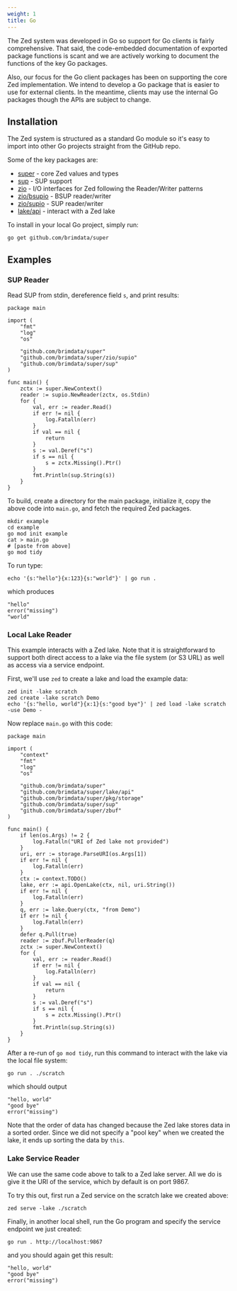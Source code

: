 ```yaml
---
weight: 1
title: Go
---
```


The Zed system was developed in Go so support for Go clients is
fairly comprehensive.  That said, the code-embedded documentation of exported
package functions is scant and we are actively working to document
the functions of the key Go packages.

Also, our focus for the Go client packages has been on supporting
the core Zed implementation.  We intend to develop a Go package that
is easier to use for external clients.  In the meantime, clients
may use the internal Go packages though the APIs are subject to change.

## Installation

The Zed system is structured as a standard Go module so it's easy to import into
other Go projects straight from the GitHub repo.

Some of the key packages are:

* [super](https://pkg.go.dev/github.com/brimdata/super) - core Zed values and types
* [sup](https://pkg.go.dev/github.com/brimdata/super/sup) - SUP support
* [zio](https://pkg.go.dev/github.com/brimdata/super/zio) - I/O interfaces for Zed following the Reader/Writer patterns
* [zio/bsupio](https://pkg.go.dev/github.com/brimdata/super/zio/bsupio) - BSUP reader/writer
* [zio/supio](https://pkg.go.dev/github.com/brimdata/super/zio/supio) - SUP reader/writer
* [lake/api](https://pkg.go.dev/github.com/brimdata/super/lake/api) - interact with a Zed lake

To install in your local Go project, simply run:
```
go get github.com/brimdata/super
```

## Examples

### SUP Reader

Read SUP from stdin, dereference field `s`, and print results:
```mdtest-go-example
package main

import (
	"fmt"
	"log"
	"os"

	"github.com/brimdata/super"
	"github.com/brimdata/super/zio/supio"
	"github.com/brimdata/super/sup"
)

func main() {
	zctx := super.NewContext()
	reader := supio.NewReader(zctx, os.Stdin)
	for {
		val, err := reader.Read()
		if err != nil {
			log.Fatalln(err)
		}
		if val == nil {
			return
		}
		s := val.Deref("s")
		if s == nil {
			s = zctx.Missing().Ptr()
		}
		fmt.Println(sup.String(s))
	}
}
```
To build, create a directory for the main package, initialize it,
copy the above code into `main.go`, and fetch the required Zed packages.
```
mkdir example
cd example
go mod init example
cat > main.go
# [paste from above]
go mod tidy
```
To run type:
```
echo '{s:"hello"}{x:123}{s:"world"}' | go run .
```
which produces
```
"hello"
error("missing")
"world"
```

### Local Lake Reader

This example interacts with a Zed lake.  Note that it is straightforward
to support both direct access to a lake via the file system (or S3 URL) as well
as access via a service endpoint.

First, we'll use `zed` to create a lake and load the example data:
```
zed init -lake scratch
zed create -lake scratch Demo
echo '{s:"hello, world"}{x:1}{s:"good bye"}' | zed load -lake scratch -use Demo -
```
Now replace `main.go` with this code:
```mdtest-go-example
package main

import (
	"context"
	"fmt"
	"log"
	"os"

	"github.com/brimdata/super"
	"github.com/brimdata/super/lake/api"
	"github.com/brimdata/super/pkg/storage"
	"github.com/brimdata/super/sup"
	"github.com/brimdata/super/zbuf"
)

func main() {
	if len(os.Args) != 2 {
		log.Fatalln("URI of Zed lake not provided")
	}
	uri, err := storage.ParseURI(os.Args[1])
	if err != nil {
		log.Fatalln(err)
	}
	ctx := context.TODO()
	lake, err := api.OpenLake(ctx, nil, uri.String())
	if err != nil {
		log.Fatalln(err)
	}
	q, err := lake.Query(ctx, "from Demo")
	if err != nil {
		log.Fatalln(err)
	}
	defer q.Pull(true)
	reader := zbuf.PullerReader(q)
	zctx := super.NewContext()
	for {
		val, err := reader.Read()
		if err != nil {
			log.Fatalln(err)
		}
		if val == nil {
			return
		}
		s := val.Deref("s")
		if s == nil {
			s = zctx.Missing().Ptr()
		}
		fmt.Println(sup.String(s))
	}
}
```
After a re-run of `go mod tidy`, run this command to interact with the lake via
the local file system:
```
go run . ./scratch
```
which should output
```
"hello, world"
"good bye"
error("missing")
```
Note that the order of data has changed because the Zed lake stores data
in a sorted order.  Since we did not specify a "pool key" when we created
the lake, it ends up sorting the data by `this`.

### Lake Service Reader

We can use the same code above to talk to a Zed lake server.  All we do is
give it the URI of the service, which by default is on port 9867.

To try this out, first run a Zed service on the scratch lake we created
above:
```
zed serve -lake ./scratch
```
Finally, in another local shell, run the Go program and specify the service
endpoint we just created:
```
go run . http://localhost:9867
```
and you should again get this result:
```
"hello, world"
"good bye"
error("missing")
```
